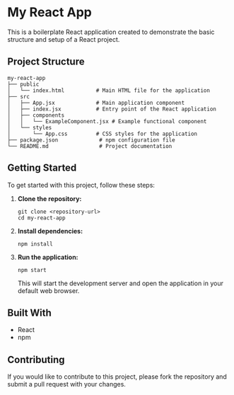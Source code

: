 # My React App

This is a boilerplate React application created to demonstrate the basic structure and setup of a React project.

## Project Structure

```
my-react-app
├── public
│   └── index.html          # Main HTML file for the application
├── src
│   ├── App.jsx             # Main application component
│   ├── index.jsx           # Entry point of the React application
│   ├── components
│   │   └── ExampleComponent.jsx # Example functional component
│   └── styles
│       └── App.css         # CSS styles for the application
├── package.json             # npm configuration file
└── README.md                # Project documentation
```

## Getting Started

To get started with this project, follow these steps:

1. **Clone the repository:**
   ```
   git clone <repository-url>
   cd my-react-app
   ```

2. **Install dependencies:**
   ```
   npm install
   ```

3. **Run the application:**
   ```
   npm start
   ```

   This will start the development server and open the application in your default web browser.

## Built With

- React
- npm

## Contributing

If you would like to contribute to this project, please fork the repository and submit a pull request with your changes.